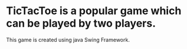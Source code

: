 # TicTacToe is a popular game which can be played by two players.
This game is created using java Swing Framework. 
